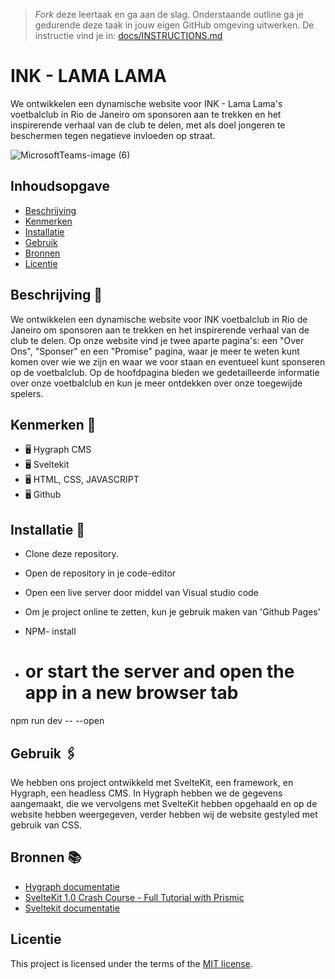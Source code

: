> _Fork_ deze leertaak en ga aan de slag. 
Onderstaande outline ga je gedurende deze taak in jouw eigen GitHub omgeving uitwerken. 
De instructie vind je in: [docs/INSTRUCTIONS.md](docs/INSTRUCTIONS.md)

# INK - LAMA LAMA 
We ontwikkelen een dynamische website voor INK - Lama Lama's voetbalclub in Rio de Janeiro om sponsoren aan te trekken en het inspirerende verhaal van de club te delen, met als doel jongeren te beschermen tegen negatieve invloeden op straat.

![MicrosoftTeams-image (6)](https://github.com/ArexanK/INK-the-client-case-S14/assets/94745953/8c88fe0b-171b-4c70-a57b-719c49402479)


## Inhoudsopgave

  * [Beschrijving](#beschrijving)
  * [Kenmerken](#kenmerken)
  * [Installatie](#installatie)
  * [Gebruik](#gebruik)
  * [Bronnen](#bronnen)
  * [Licentie](#licentie)

## Beschrijving 📝
We ontwikkelen een dynamische website voor INK voetbalclub in Rio de Janeiro om sponsoren aan te trekken en het inspirerende verhaal van de club te delen. 
Op onze website vind je twee aparte pagina's: een "Over Ons", "Sponser" en een "Promise" pagina, waar je meer te weten kunt komen over wie we zijn en waar we voor staan en eventueel kunt sponseren op de voetbalclub. Op de hoofdpagina bieden we gedetailleerde informatie over onze voetbalclub en kun je meer ontdekken over onze toegewijde spelers.


## Kenmerken 📌
* 🖥 Hygraph CMS
* 🖥 Sveltekit
* 🖥 HTML, CSS, JAVASCRIPT
* 🖥 Github

## Installatie 📲
* Clone deze repository.
* Open de repository in je code-editor
* Open een live server door middel van Visual studio code
* Om je project online te zetten, kun je gebruik maken van 'Github Pages'

* NPM- install 
* # or start the server and open the app in a new browser tab
npm run dev -- --open
  
## Gebruik 🖇
We hebben ons project ontwikkeld met SvelteKit, een framework, en Hygraph, een headless CMS. In Hygraph hebben we de gegevens aangemaakt, die we vervolgens met SvelteKit hebben opgehaald en op de website hebben weergegeven, verder hebben wij de website gestyled met gebruik van CSS.

## Bronnen 📚

* [Hygraph documentatie](https://hygraph.com/docs)
* [SvelteKit 1.0 Crash Course - Full Tutorial with Prismic](https://www.youtube.com/watch?v=mDQy0NsBrwg&t=666s)
* [Sveltekit documentatie](https://kit.svelte.dev/)

## Licentie

This project is licensed under the terms of the [MIT license](./LICENSE).
